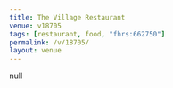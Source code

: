 ```yaml
---
title: The Village Restaurant
venue: v18705
tags: [restaurant, food, "fhrs:662750"]
permalink: /v/18705/
layout: venue
---
```

null